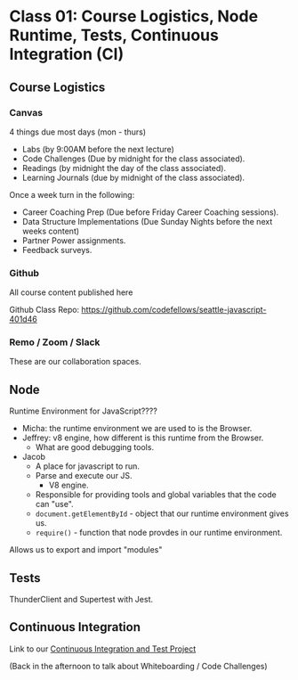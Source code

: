 # Class 01: Course Logistics, Node Runtime, Tests, Continuous Integration (CI)

## Course Logistics

### Canvas

4 things due most days (mon - thurs)

* Labs (by 9:00AM before the next lecture)
* Code Challenges (Due by midnight for the class associated).
* Readings (by midnight the day of the class associated).
* Learning Journals (due by midnight of the class associated).

Once a week turn in the following:

* Career Coaching Prep (Due before Friday Career Coaching sessions).
* Data Structure Implementations (Due Sunday Nights before the next weeks content)
* Partner Power assignments.
* Feedback surveys.

### Github

All course content published here

Github Class Repo: https://github.com/codefellows/seattle-javascript-401d46

### Remo / Zoom / Slack

These are our collaboration spaces.

## Node

Runtime Environment for JavaScript????

* Micha: the runtime environment we are used to is the Browser.
* Jeffrey: v8 engine, how different is this runtime from the Browser.
  * What are good debugging tools.
* Jacob
  * A place for javascript to run.
  * Parse and execute our JS.
    * V8 engine.
  * Responsible for providing tools and global variables that the code can "use".
  * `document.getElementById` - object that our runtime environment gives us.
  * `require()` - function that node provdes in our runtime environment.

Allows us to export and import "modules"

## Tests

ThunderClient and Supertest with Jest.

## Continuous Integration

Link to our [Continuous Integration and Test Project](https://github.com/JacobKnaack/class-01-ci)

(Back in the afternoon to talk about Whiteboarding / Code Challenges)

